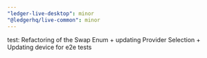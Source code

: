 ```yaml
---
"ledger-live-desktop": minor
"@ledgerhq/live-common": minor
---
```


test: Refactoring of the Swap Enum + updating Provider Selection + Updating device for e2e tests
